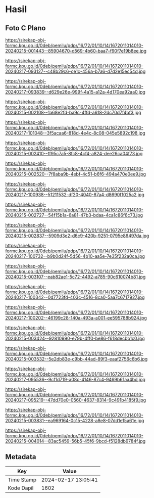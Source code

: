 # Hasil

## Foto C Plano

https://sirekap-obj-formc.kpu.go.id/0deb/pemilu/pdpr/16/72/01/10/14/1672011014010-20240215-001443--85904670-d569-4b60-baa7-f90f7e19b8ee.jpg

https://sirekap-obj-formc.kpu.go.id/0deb/pemilu/pdpr/16/72/01/10/14/1672011014010-20240217-093127--c48b29c6-ce1c-456a-b7a6-d7d2e15ec54d.jpg

https://sirekap-obj-formc.kpu.go.id/0deb/pemilu/pdpr/16/72/01/10/14/1672011014010-20240217-093839--d629e26e-999f-4a15-a12a-4d170ea92aa0.jpg

https://sirekap-obj-formc.kpu.go.id/0deb/pemilu/pdpr/16/72/01/10/14/1672011014010-20240215-002108--1a68e2fd-ba9c-4ffd-a618-2dc70d7f4bf3.jpg

https://sirekap-obj-formc.kpu.go.id/0deb/pemilu/pdpr/16/72/01/10/14/1672011014010-20240217-101048--3f5acaa6-818d-4e4c-8c08-045e5892c198.jpg

https://sirekap-obj-formc.kpu.go.id/0deb/pemilu/pdpr/16/72/01/10/14/1672011014010-20240215-002410--ff95c7a5-8fc8-4cf4-a824-dee26ca04f73.jpg

https://sirekap-obj-formc.kpu.go.id/0deb/pemilu/pdpr/16/72/01/10/14/1672011014010-20240215-002520--7f8aba9b-4ebf-4c51-b6f6-494a470e0ee9.jpg

https://sirekap-obj-formc.kpu.go.id/0deb/pemilu/pdpr/16/72/01/10/14/1672011014010-20240217-100938--51211532-df20-4040-87a4-d8690f1025a2.jpg

https://sirekap-obj-formc.kpu.go.id/0deb/pemilu/pdpr/16/72/01/10/14/1672011014010-20240215-002727--54f15b1a-6a81-47b3-bdaa-4ca1c86f6c73.jpg

https://sirekap-obj-formc.kpu.go.id/0deb/pemilu/pdpr/16/72/01/10/14/1672011014010-20240215-002837--5909d3e2-d6c9-420b-9251-0795e86497da.jpg

https://sirekap-obj-formc.kpu.go.id/0deb/pemilu/pdpr/16/72/01/10/14/1672011014010-20240217-100732--b9b0d24f-5d56-4b10-aa5e-7e35f232a0ca.jpg

https://sirekap-obj-formc.kpu.go.id/0deb/pemilu/pdpr/16/72/01/10/14/1672011014010-20240215-003107--eab82ae1-5c72-4492-a785-90c610074b81.jpg

https://sirekap-obj-formc.kpu.go.id/0deb/pemilu/pdpr/16/72/01/10/14/1672011014010-20240217-100342--0d7723fd-403c-4516-8ca0-5aa7c6717927.jpg

https://sirekap-obj-formc.kpu.go.id/0deb/pemilu/pdpr/16/72/01/10/14/1672011014010-20240217-100202--46199c28-140a-493a-a001-ee595788b924.jpg

https://sirekap-obj-formc.kpu.go.id/0deb/pemilu/pdpr/16/72/01/10/14/1672011014010-20240215-003424--92810990-e79b-4ff0-be86-f618decbb1c0.jpg

https://sirekap-obj-formc.kpu.go.id/0deb/pemilu/pdpr/16/72/01/10/14/1672011014010-20240215-003532--5e2db83e-c9bb-44ad-89f3-eaaf2756c6b6.jpg

https://sirekap-obj-formc.kpu.go.id/0deb/pemilu/pdpr/16/72/01/10/14/1672011014010-20240217-095536--9cf1d719-a08c-4146-87c4-9469b61aa4bd.jpg

https://sirekap-obj-formc.kpu.go.id/0deb/pemilu/pdpr/16/72/01/10/14/1672011014010-20240217-095219--47dd70e0-0560-4637-8314-9c491b4185f9.jpg

https://sirekap-obj-formc.kpu.go.id/0deb/pemilu/pdpr/16/72/01/10/14/1672011014010-20240215-003831--ea969164-0c15-4228-a8e8-07dd1e15a61e.jpg

https://sirekap-obj-formc.kpu.go.id/0deb/pemilu/pdpr/16/72/01/10/14/1672011014010-20240215-004014--83ac5459-56b5-45f6-9bcd-f5128db9784f.jpg


## Metadata

| Key        | Value               |
| ---------- | ------------------- |
| Time Stamp | 2024-02-17 13:05:41 |
| Kode Dapil | 1602                |



